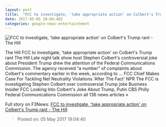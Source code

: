 ```yaml
---
layout: post
title:  "FCC to investigate, 'take appropriate action' on Colbert's Trump rant - The Hill"
date: 2017-05-05 20:04:40Z
categories: google-news-entertaintment
---
```


![FCC to investigate, 'take appropriate action' on Colbert's Trump rant - The Hill](http://thehill.com/sites/default/files/blogs/colbertstephen_0.png)

The Hill FCC to investigate, 'take appropriate action' on Colbert's Trump rant The Hill Late night talk show host Stephen Colbert's controversial joke about President Trump drew the attention of the Federal Communications Commission. The agency received “a number” of complaints about Colbert's commentary earlier in the week, according to ... FCC Chief Makes Case For Tackling Net Neutrality Violations 'After The Fact' NPR The FCC is investigating Stephen Colbert over controversial Trump joke Business Insider FCC Looking Into Colbert's Joke About Trump, Putin CBS Philly Federal Communications Commission all 136 news articles »


Full story on F3News: [FCC to investigate, 'take appropriate action' on Colbert's Trump rant - The Hill](http://www.f3nws.com/n/ZdNd3D)

> Posted on: 05 May 2017 19:04:40
